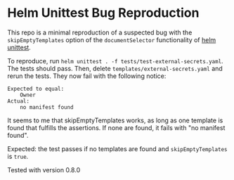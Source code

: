 # Helm Unittest Bug Reproduction

This repo is a minimal reproduction of a suspected bug with the `skipEmptyTemplates` option of the `documentSelector` functionality of [helm unittest](https://github.com/helm-unittest/helm-unittest).

To reproduce, run `helm unittest . -f tests/test-external-secrets.yaml`. The tests should pass. Then, delete `templates/external-secrets.yaml` and rerun the tests. They now fail with the following notice:

```
Expected to equal:
	Owner
Actual:
	no manifest found
```

It seems to me that skipEmptyTemplates works, as long as one template is found that fulfills the assertions. If none are found, it fails with "no manifest found".

Expected: the test passes if no templates are found and `skipEmptyTemplates` is `true`.

Tested with version 0.8.0